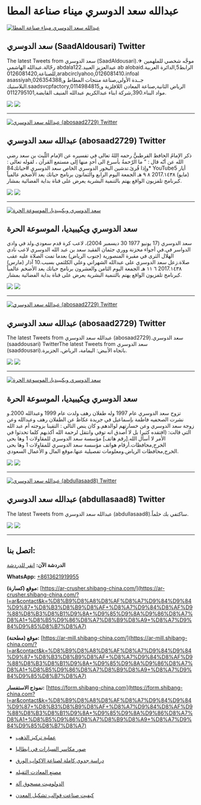 # عبدالله سعد الدوسري ميناء صناعة المطا

<a href="https://swt.shibang-china.com/?l=ar&img&k=%D8%B9%D8%A8%D8%AF%D8%A7%D9%84%D9%84%D9%87+%D8%B3%D8%B9%D8%AF+%D8%A7%D9%84%D8%AF%D9%88%D8%B3%D8%B1%D9%8A+%D9%85%D9%8A%D9%86%D8%A7%D8%A1+%D8%B5%D9%86%D8%A7%D8%B9%D8%A9+%D8%A7%D9%84%D9%85%D8%B7%D8%A7" target="_blank">![عبدالله سعد الدوسري ميناء صناعة المطا](http://static.shibang-china.com/all-800x300/1161.jpg)</a>

## سعد الدوسري (SaadAldousari) Twitter
The latest Tweets from سعد الدوسري (SaadAldousari).موجَّه شخصي للملهمين ✈ رحّالة.عبدالله الهاشمي abdala122.عبدالعزيز العبيد ab alobaid.الرابط5,الدائرة العربية للصناعة,0126081420,arabcirclyahoo,0126081410.infoal asassiyah,026354388,جــدة الأولى,صناعة منتجات المطاط و البلاستيك.saadsvcpfactory,0114984815,الرياض الثانية,صناعة المعادن اللافلزية و مواد البناء.390,شركة ابناء عبدالكريم عبدالله المنيف القابضة,0112795101.


<a href="https://whatsapp.shibangsoft.com/WhatsApp.php" target="_blank" title="WhatsApp">![](http://static.shibang-china.com/icon/whatsapp.png)</a> <a href="https://swt.shibang-china.com/?l=ar&icon&k=%D8%B9%D8%A8%D8%AF%D8%A7%D9%84%D9%84%D9%87+%D8%B3%D8%B9%D8%AF+%D8%A7%D9%84%D8%AF%D9%88%D8%B3%D8%B1%D9%8A+%D9%85%D9%8A%D9%86%D8%A7%D8%A1+%D8%B5%D9%86%D8%A7%D8%B9%D8%A9+%D8%A7%D9%84%D9%85%D8%B7%D8%A7" target="_blank">![](http://static.shibang-china.com/icon/chat-ar.png)</a>

---

<a href="https://swt.shibang-china.com/?l=ar&img&k=%D8%B9%D8%A8%D8%AF%D8%A7%D9%84%D9%84%D9%87+%D8%B3%D8%B9%D8%AF+%D8%A7%D9%84%D8%AF%D9%88%D8%B3%D8%B1%D9%8A+%D9%85%D9%8A%D9%86%D8%A7%D8%A1+%D8%B5%D9%86%D8%A7%D8%B9%D8%A9+%D8%A7%D9%84%D9%85%D8%B7%D8%A7" target="_blank">![عبدالله سعد الدوسري (abosaad2729) Twitter](http://static.shibang-china.com/all-800x300/1179.jpg)</a>

## عبدالله سعد الدوسري (abosaad2729) Twitter
ذكر الإمامُ الحافظ القرطبيُّ رحمه اللهُ تعالى في تفسيره عن الإمام اللّيث بن سعد رضي الله عن أنّه قال : &quot; ما الرّحمةُ بأسرع الى أحدٍ منها إلى مستمع القرآن ، لقوله تعالى : *وإذا قُرئ.تدشين البخور الدوسري الخاص سعد الدوسري #حياتك84 YouTube5 أيار (مايو) 2017.١٤٣٨ ٨ ٩ هـ الجمعة اليوم الرابع والثمانون برنامج حياتك يعد الأضخم عالمياً كبرنامج تلفزيون الواقع يهتم بالتنمية البشرية يعرض على قناة بداية الفضائية بمشار.


<a href="https://whatsapp.shibangsoft.com/WhatsApp.php" target="_blank" title="WhatsApp">![](http://static.shibang-china.com/icon/whatsapp.png)</a> <a href="https://swt.shibang-china.com/?l=ar&icon&k=%D8%B9%D8%A8%D8%AF%D8%A7%D9%84%D9%84%D9%87+%D8%B3%D8%B9%D8%AF+%D8%A7%D9%84%D8%AF%D9%88%D8%B3%D8%B1%D9%8A+%D9%85%D9%8A%D9%86%D8%A7%D8%A1+%D8%B5%D9%86%D8%A7%D8%B9%D8%A9+%D8%A7%D9%84%D9%85%D8%B7%D8%A7" target="_blank">![](http://static.shibang-china.com/icon/chat-ar.png)</a>

---

<a href="https://swt.shibang-china.com/?l=ar&img&k=%D8%B9%D8%A8%D8%AF%D8%A7%D9%84%D9%84%D9%87+%D8%B3%D8%B9%D8%AF+%D8%A7%D9%84%D8%AF%D9%88%D8%B3%D8%B1%D9%8A+%D9%85%D9%8A%D9%86%D8%A7%D8%A1+%D8%B5%D9%86%D8%A7%D8%B9%D8%A9+%D8%A7%D9%84%D9%85%D8%B7%D8%A7" target="_blank">![سعد الدوسري ويكيبيديا، الموسوعة الحرة](http://static.shibang-china.com/all-800x300/941.jpg)</a>

## سعد الدوسري ويكيبيديا، الموسوعة الحرة
سعد الدوسري (17 يونيو 1977 30 ديسمبر 2004)، لاعب كرة قدم سعودي.ولد في وادي الدواسر في.في أجواء محزنة ووري جثمان الفقيد سعد بن عبد الله الدوسري لاعب نادي الهلال الثرى في مقبرة المنصورية (جنوب الرياض) بعدما تمت الصلاة عليه عقب صلاة.زعل سعد الدوسري على عبدالله الشهراني وعلي الكلثمي بسبب.10 آذار (مارس) 2017.١٤٣٨ ٦ ١١ هـ الجمعة اليوم الثامن والعشرون برنامج حياتك يعد الأضخم عالمياً كبرنامج تلفزيون الواقع يهتم بالتنمية البشرية يعرض على قناة بداية الفضائية بمشار.


<a href="https://whatsapp.shibangsoft.com/WhatsApp.php" target="_blank" title="WhatsApp">![](http://static.shibang-china.com/icon/whatsapp.png)</a> <a href="https://swt.shibang-china.com/?l=ar&icon&k=%D8%B9%D8%A8%D8%AF%D8%A7%D9%84%D9%84%D9%87+%D8%B3%D8%B9%D8%AF+%D8%A7%D9%84%D8%AF%D9%88%D8%B3%D8%B1%D9%8A+%D9%85%D9%8A%D9%86%D8%A7%D8%A1+%D8%B5%D9%86%D8%A7%D8%B9%D8%A9+%D8%A7%D9%84%D9%85%D8%B7%D8%A7" target="_blank">![](http://static.shibang-china.com/icon/chat-ar.png)</a>

---

<a href="https://swt.shibang-china.com/?l=ar&img&k=%D8%B9%D8%A8%D8%AF%D8%A7%D9%84%D9%84%D9%87+%D8%B3%D8%B9%D8%AF+%D8%A7%D9%84%D8%AF%D9%88%D8%B3%D8%B1%D9%8A+%D9%85%D9%8A%D9%86%D8%A7%D8%A1+%D8%B5%D9%86%D8%A7%D8%B9%D8%A9+%D8%A7%D9%84%D9%85%D8%B7%D8%A7" target="_blank">![عبدالله سعد الدوسري (abosaad2729) Twitter](http://static.shibang-china.com/all-800x300/684.jpg)</a>

## عبدالله سعد الدوسري (abosaad2729) Twitter
The latest Tweets from عبدالله سعد الدوسري (abosaad2729).سعد الدوسري (saaddousari) TwitterThe latest Tweets from سعد الدوسري (saaddousari).باتجاه الأبيض: اليمامة، الرياض، الجزيرة.


<a href="https://whatsapp.shibangsoft.com/WhatsApp.php" target="_blank" title="WhatsApp">![](http://static.shibang-china.com/icon/whatsapp.png)</a> <a href="https://swt.shibang-china.com/?l=ar&icon&k=%D8%B9%D8%A8%D8%AF%D8%A7%D9%84%D9%84%D9%87+%D8%B3%D8%B9%D8%AF+%D8%A7%D9%84%D8%AF%D9%88%D8%B3%D8%B1%D9%8A+%D9%85%D9%8A%D9%86%D8%A7%D8%A1+%D8%B5%D9%86%D8%A7%D8%B9%D8%A9+%D8%A7%D9%84%D9%85%D8%B7%D8%A7" target="_blank">![](http://static.shibang-china.com/icon/chat-ar.png)</a>

---

<a href="https://swt.shibang-china.com/?l=ar&img&k=%D8%B9%D8%A8%D8%AF%D8%A7%D9%84%D9%84%D9%87+%D8%B3%D8%B9%D8%AF+%D8%A7%D9%84%D8%AF%D9%88%D8%B3%D8%B1%D9%8A+%D9%85%D9%8A%D9%86%D8%A7%D8%A1+%D8%B5%D9%86%D8%A7%D8%B9%D8%A9+%D8%A7%D9%84%D9%85%D8%B7%D8%A7" target="_blank">![سعد الدوسري ويكيبيديا، الموسوعة الحرة](http://static.shibang-china.com/all-800x300/348.jpg)</a>

## سعد الدوسري ويكيبيديا، الموسوعة الحرة
تزوج سعد الدوسري عام 1997 وله طفلان رهف ولدت عام 1999 وعبدالله 2000.و نشرت الصحفيه فاطمة بإسماعيل في جريدة عكاظ عن الطفلان رهف وعبدالله وعن زوجة سعد الدوسري وعن خسارتهم لوالدهم.و كان ينص التالي : التقينا بزوجته أم عبد الله التي قالت: (افتقده كثيرا بل لا أصدق انه توفي وانتقل لرحمة الله أكذبهم كلما تحدثوا في الأمر لا أسأل الله.[رقم هاتف] مؤسسة سعد الدوسري للمقاولات 1 وها بحى الخرج,محافظات.أرقام هواتف مؤسسة سعد الدوسري للمقاولات 1 وها بحى الخرج,محافظات الرياض.ومعلومات تفصيلية عنها.موقع المال و الأعمال السعودي.


<a href="https://whatsapp.shibangsoft.com/WhatsApp.php" target="_blank" title="WhatsApp">![](http://static.shibang-china.com/icon/whatsapp.png)</a> <a href="https://swt.shibang-china.com/?l=ar&icon&k=%D8%B9%D8%A8%D8%AF%D8%A7%D9%84%D9%84%D9%87+%D8%B3%D8%B9%D8%AF+%D8%A7%D9%84%D8%AF%D9%88%D8%B3%D8%B1%D9%8A+%D9%85%D9%8A%D9%86%D8%A7%D8%A1+%D8%B5%D9%86%D8%A7%D8%B9%D8%A9+%D8%A7%D9%84%D9%85%D8%B7%D8%A7" target="_blank">![](http://static.shibang-china.com/icon/chat-ar.png)</a>

---

<a href="https://swt.shibang-china.com/?l=ar&img&k=%D8%B9%D8%A8%D8%AF%D8%A7%D9%84%D9%84%D9%87+%D8%B3%D8%B9%D8%AF+%D8%A7%D9%84%D8%AF%D9%88%D8%B3%D8%B1%D9%8A+%D9%85%D9%8A%D9%86%D8%A7%D8%A1+%D8%B5%D9%86%D8%A7%D8%B9%D8%A9+%D8%A7%D9%84%D9%85%D8%B7%D8%A7" target="_blank">![عبدالله سعد الدوسري (abdullasaad8) Twitter](http://static.shibang-china.com/all-800x300/1102.jpg)</a>

## عبدالله سعد الدوسري (abdullasaad8) Twitter
The latest Tweets from عبدالله سعد الدوسري (abdullasaad8).ساكتفي بك حلماً.

<a href="https://whatsapp.shibangsoft.com/WhatsApp.php" target="_blank" title="WhatsApp">![](http://static.shibang-china.com/icon/whatsapp.png)</a> <a href="https://swt.shibang-china.com/?l=ar&icon&k=%D8%B9%D8%A8%D8%AF%D8%A7%D9%84%D9%84%D9%87+%D8%B3%D8%B9%D8%AF+%D8%A7%D9%84%D8%AF%D9%88%D8%B3%D8%B1%D9%8A+%D9%85%D9%8A%D9%86%D8%A7%D8%A1+%D8%B5%D9%86%D8%A7%D8%B9%D8%A9+%D8%A7%D9%84%D9%85%D8%B7%D8%A7" target="_blank">![](http://static.shibang-china.com/icon/chat-ar.png)</a>

---
## اتصل بنا:

**الدردشة الآن:** [انقر للدردشة](https://swt.shibang-china.com?l=ar&contact&k=%D8%B9%D8%A8%D8%AF%D8%A7%D9%84%D9%84%D9%87+%D8%B3%D8%B9%D8%AF+%D8%A7%D9%84%D8%AF%D9%88%D8%B3%D8%B1%D9%8A+%D9%85%D9%8A%D9%86%D8%A7%D8%A1+%D8%B5%D9%86%D8%A7%D8%B9%D8%A9+%D8%A7%D9%84%D9%85%D8%B7%D8%A7)

**WhatsApp:**  [+8613621919955](https://whatsapp.shibangsoft.com/WhatsApp.php)

**موقع (كسارة):** [https://ar-crusher.shibang-china.com/](https://ar-crusher.shibang-china.com/?l=ar&contact&k=%D8%B9%D8%A8%D8%AF%D8%A7%D9%84%D9%84%D9%87+%D8%B3%D8%B9%D8%AF+%D8%A7%D9%84%D8%AF%D9%88%D8%B3%D8%B1%D9%8A+%D9%85%D9%8A%D9%86%D8%A7%D8%A1+%D8%B5%D9%86%D8%A7%D8%B9%D8%A9+%D8%A7%D9%84%D9%85%D8%B7%D8%A7)

**موقع (مطحنة):** [https://ar-mill.shibang-china.com/](https://ar-mill.shibang-china.com/?l=ar&contact&k=%D8%B9%D8%A8%D8%AF%D8%A7%D9%84%D9%84%D9%87+%D8%B3%D8%B9%D8%AF+%D8%A7%D9%84%D8%AF%D9%88%D8%B3%D8%B1%D9%8A+%D9%85%D9%8A%D9%86%D8%A7%D8%A1+%D8%B5%D9%86%D8%A7%D8%B9%D8%A9+%D8%A7%D9%84%D9%85%D8%B7%D8%A7)

**نموذج الاستفسار:** [https://form.shibang-china.com](https://form.shibang-china.com?l=ar&contact&k=%D8%B9%D8%A8%D8%AF%D8%A7%D9%84%D9%84%D9%87+%D8%B3%D8%B9%D8%AF+%D8%A7%D9%84%D8%AF%D9%88%D8%B3%D8%B1%D9%8A+%D9%85%D9%8A%D9%86%D8%A7%D8%A1+%D8%B5%D9%86%D8%A7%D8%B9%D8%A9+%D8%A7%D9%84%D9%85%D8%B7%D8%A7)

* [عملية تركيز الذهب](../17/%D8%B9%D9%85%D9%84%D9%8A%D8%A9%20%D8%AA%D8%B1%D9%83%D9%8A%D8%B2%20%D8%A7%D9%84%D8%B0%D9%87%D8%A8.md)

* [صور مكاسر السيارات في ايطاليا](../19/%D8%B5%D9%88%D8%B1%20%D9%85%D9%83%D8%A7%D8%B3%D8%B1%20%D8%A7%D9%84%D8%B3%D9%8A%D8%A7%D8%B1%D8%A7%D8%AA%20%D9%81%D9%8A%20%D8%A7%D9%8A%D8%B7%D8%A7%D9%84%D9%8A%D8%A7.md)

* [دراسة جدوي كاملة لصناعة الاكواب الورق](../18/%D8%AF%D8%B1%D8%A7%D8%B3%D8%A9%20%D8%AC%D8%AF%D9%88%D9%8A%20%D9%83%D8%A7%D9%85%D9%84%D8%A9%20%D9%84%D8%B5%D9%86%D8%A7%D8%B9%D8%A9%20%D8%A7%D9%84%D8%A7%D9%83%D9%88%D8%A7%D8%A8%20%D8%A7%D9%84%D9%88%D8%B1%D9%82.md)

* [مصنع المعادت الثقيله](../16/%D9%85%D8%B5%D9%86%D8%B9%20%D8%A7%D9%84%D9%85%D8%B9%D8%A7%D8%AF%D8%AA%20%D8%A7%D9%84%D8%AB%D9%82%D9%8A%D9%84%D9%87.md)

* [الدولوميت مسحوق آلة](../18/%D8%A7%D9%84%D8%AF%D9%88%D9%84%D9%88%D9%85%D9%8A%D8%AA%20%D9%85%D8%B3%D8%AD%D9%88%D9%82%20%D8%A2%D9%84%D8%A9.md)

* [كيفيت صناعت قوالب تشكيل المعدن](../18/%D9%83%D9%8A%D9%81%D9%8A%D8%AA%20%D8%B5%D9%86%D8%A7%D8%B9%D8%AA%20%D9%82%D9%88%D8%A7%D9%84%D8%A8%20%D8%AA%D8%B4%D9%83%D9%8A%D9%84%20%D8%A7%D9%84%D9%85%D8%B9%D8%AF%D9%86.md)